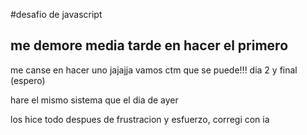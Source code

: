 #desafio de javascript
## me demore media tarde en hacer el primero

me canse en hacer uno jajajja vamos ctm que se puede!!!
dia 2 y final (espero)

hare el mismo sistema que el dia de ayer

los hice todo despues de frustracion y esfuerzo, corregi con ia